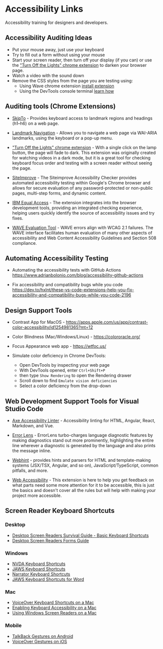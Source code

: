 # Accessibility Links
Accessibility training for designers and developers.

## Accessibility Auditing Ideas 

- Put your mouse away, just use your keyboard
- Try to fill out a form without using your mouse
- Start your screen reader, then turn off your display (if you can) or use the ["Turn Off the Lights" chrome extension](https://chrome.google.com/webstore/detail/turn-off-the-lights/bfbmjmiodbnnpllbbbfblcplfjjepjdn/related) to darken your browser page.
- Watch a video with the sound down 
- Remove the CSS styles from the page you are testing using:
  - Using Wave chrome extension [install extension](https://chrome.google.com/webstore/detail/wave-evaluation-tool/jbbplnpkjmmeebjpijfedlgcdilocofh)
  - Using the DevTools console terminal [learn how](https://techstacker.com/how-to-remove-all-css-from-site-with-javascript/)

## Auditing tools (Chrome Extensions)

- [SkipTo](https://chrome.google.com/webstore/detail/skipto-landmarks-headings/fjkpbfcodhflpdildjbmdhhmcoplghgf/related) - Provides keyboard access to landmark regions and headings (h1–h6) on a web page.

- [Landmark Navigation](https://chrome.google.com/webstore/detail/landmark-navigation-via-k/ddpokpbjopmeeiiolheejjpkonlkklgp) - Allows you to navigate a web page via WAI-ARIA landmarks, using the keyboard or a pop-up menu.

- ["Turn Off the Lights" chrome extension](https://chrome.google.com/webstore/detail/turn-off-the-lights/bfbmjmiodbnnpllbbbfblcplfjjepjdn/related) - With a single click on the lamp button, the page will fade to dark. This extension was originally created for watching videos in a dark mode, but it is a great tool for checking keyboard focus order and testing with a screen reader without seeing the page.

- [SiteImprove](https://chrome.google.com/webstore/detail/siteimprove-accessibility/djcglbmbegflehmbfleechkjhmedcopn) - The Siteimprove Accessibility Checker provides automated accessibility testing within Google's Chrome browser and allows for secure evaluation of any password-protected or non-public pages, multi-step forms, and dynamic content. 

- [IBM Equal Access](https://chrome.google.com/webstore/detail/ibm-equal-access-accessib/lkcagbfjnkomcinoddgooolagloogehp) - The extension integrates into the browser development tools, providing an integrated checking experience, helping users quickly identify the source of accessibility issues and try fixes.

- [WAVE Evaluation Tool](https://chrome.google.com/webstore/detail/wave-evaluation-tool/jbbplnpkjmmeebjpijfedlgcdilocofh) - WAVE errors align with WCAG 2.1 failures. The WAVE interface facilitates human evaluation of many other aspects of accessibility and Web Content Accessibility Guidelines and Section 508 compliance.

## Automating Accessibility Testing
- Automating the accessibility tests with GitHub Actions
https://www.adrianbolonio.com/blog/accessibility-github-actions

- Fix accessibility and compatibility bugs while you code
https://dev.to/hxlnt/these-vs-code-extensions-help-you-fix-accessibility-and-compatibility-bugs-while-you-code-2196

## Design Support Tools

- Contrast App for MacOS - https://apps.apple.com/us/app/contrast-color-accessibility/id1254981365?mt=12

- Color Blindness (Mac/Windows/Linux) - https://colororacle.org/

- Focus Appearance web app - https://wtfoc.us/

- Simulate color deficiency in Chrome DevTools: 
  - Open DevTools by inspecting your web page 
  - With DevTools opened, enter `Ctrl+Shift+P` 
  - then type `Show Rendering` to open the Rendering drawer
  - Scroll down to find `Emulate vision deficiencies`
  - Select a color deficiency from the drop-down 

## Web Development Support Tools for Visual Studio Code

- [Axe Accessibility Linter](https://marketplace.visualstudio.com/items?itemName=deque-systems.vscode-axe-linter) - Accessibility linting for HTML, Angular, React, Markdown, and Vue.

- [Error Lens](https://marketplace.visualstudio.com/items?itemName=usernamehw.errorlens) - ErrorLens turbo-charges language diagnostic features by making diagnostics stand out more prominently, highlighting the entire line wherever a diagnostic is generated by the language and also prints the message inline.

- [Webhint](https://marketplace.visualstudio.com/items?itemName=webhint.vscode-webhint) - provides hints and parsers for HTML and template-making systems (JSX/TSX, Angular, and so on), JavaScript/TypeScript, common pitfalls, and more.

- [Web Accessibility](https://marketplace.visualstudio.com/items?itemName=MaxvanderSchee.web-accessibility) - This extension is here to help you get feedback on what parts need some more attention for it to be accessible, this is just the basics and doesn't cover all the rules but will help with making your project more accessible.

## Screen Reader Keyboard Shortcuts

### Desktop
- [Desktop Screen Readers Survival Guide - Basic Keyboard Shortcuts](https://dequeuniversity.com/screenreaders/survival-guide)
- [Desktop Screen Readers Forms Guide](https://dequeuniversity.com/screenreaders/forms-guide)

### Windows
- [NVDA Keyboard Shortcuts](https://dequeuniversity.com/screenreaders/nvda-keyboard-shortcuts)
- [JAWS Keyboard Shortcuts](https://dequeuniversity.com/screenreaders/jaws-keyboard-shortcuts)
- [Narrator Keyboard Shortcuts](https://dequeuniversity.com/screenreaders/narrator-keyboard-shortcuts)
- [JAWS Keyboard Shortcuts for Word](https://dequeuniversity.com/screenreaders/jaws-word)

### Mac
- [VoiceOver Keyboard Shortcuts on a Mac](https://dequeuniversity.com/screenreaders/voiceover-keyboard-shortcuts)
- [Enabling Keyboard Accessibility on a Mac](https://dequeuniversity.com/mac/keyboard-access-mac)
- [Using Windows Screen Readers on a Mac](https://dequeuniversity.com/mac/windows-screen-readers)

### Mobile
- [TalkBack Gestures on Android](https://dequeuniversity.com/screenreaders/talkback-shortcuts)
- [VoiceOver Gestures on iOS](https://dequeuniversity.com/screenreaders/voiceover-ios-shortcuts)



